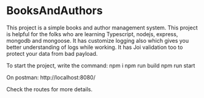 # BooksAndAuthors

This project is a simple books and author management system.
This project is helpful for the folks who are learning Typescript, nodejs, express, mongodb and mongoose.
It has customize logging also which gives you better understanding of logs while working.
It has Joi validation too to protect your data from bad payload.

To start the project, write the command:
npm i
npm run build
npm run start

On postman:
http://localhost:8080/

Check the routes for more details.
